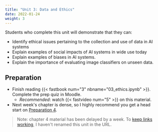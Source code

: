 ```yaml
---
title: "Unit 3: Data and Ethics"
date: 2022-01-24
weight: 3
---
```


Students who complete this unit will demonstrate that they can:

- Identify ethical issues pertaining to the collection and use of data in AI systems
- Explain examples of social impacts of AI systems in wide use today
- Explain examples of biases in AI systems.
- Explain the importance of evaluating image classifiers on unseen data.

## Preparation

- Finish reading {{< fastbook num="3" nbname="03_ethics.ipynb" >}}. Complete the prep quiz in Moodle.
    - *Recommended*: watch {{< fastvideo num="5" >}} on this material.
- Next week's chapter is dense, so I highly recommend you get a head start on [Preparation 4](/units/04models/).

> Note: chapter 4 material has been delayed by a week. To [keep links working](https://www.w3.org/Provider/Style/URI), I haven't renamed this unit in the URL.
